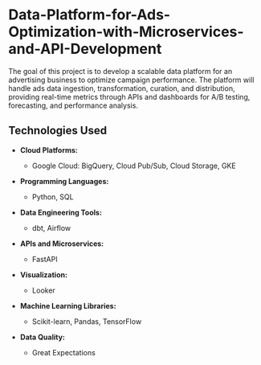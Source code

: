 # Data-Platform-for-Ads-Optimization-with-Microservices-and-API-Development

The goal of this project is to develop a scalable data platform for an advertising business to optimize campaign performance. The platform will handle ads data ingestion, transformation, curation, and distribution, providing real-time metrics through APIs and dashboards for A/B testing, forecasting, and performance analysis.

## Technologies Used

- **Cloud Platforms:**
  - Google Cloud: BigQuery, Cloud Pub/Sub, Cloud Storage, GKE

- **Programming Languages:**
  - Python, SQL

- **Data Engineering Tools:**
  - dbt, Airflow

- **APIs and Microservices:**
  - FastAPI

- **Visualization:**
  - Looker

- **Machine Learning Libraries:**
  - Scikit-learn, Pandas, TensorFlow

- **Data Quality:**
  - Great Expectations


